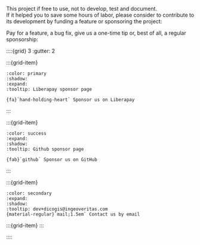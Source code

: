 
This project if free to use, not to develop, test and document.  
If it helped you to save some hours of labor, please consider to contribute to its development by funding a feature or sponsoring the project:

Pay for a feature, a bug fix, give us a one-time tip or, best of all, a regular sponsorship:

<!-- markdownlint-disable MD034 -->

::::{grid} 3
:gutter: 2

:::{grid-item}

```{button-link} https://liberapay.com/GeoJulien/
:color: primary
:shadow:
:expand:
:tooltip: Liberapay sponsor page

{fa}`hand-holding-heart` Sponsor us on Liberapay
```

:::

:::{grid-item}

```{button-link} https://github.com/sponsors/Guts/
:color: success
:expand:
:shadow:
:tooltip: Github sponsor page

{fab}`github` Sponsor us on GitHub
```

:::

:::{grid-item}

```{button-link} mailto:dev+dicogis@ingeoveritas.com
:color: secondary
:expand:
:shadow:
:tooltip: dev+dicogis@ingeoveritas.com
{material-regular}`mail;1.5em` Contact us by email
```

:::{grid-item}
:::

::::
